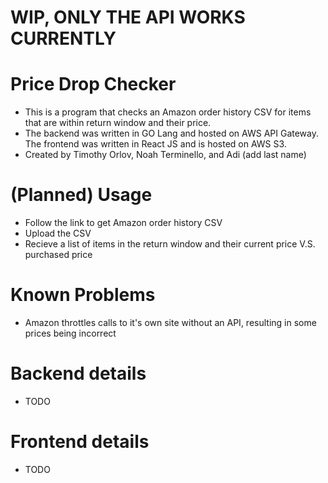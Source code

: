 # WIP, ONLY THE API WORKS CURRENTLY
# Price Drop Checker

- This is a program that checks an Amazon order history CSV for items that are within return window and their price.
- The backend was written in GO Lang and hosted on AWS API Gateway. The frontend was written in React JS and is hosted on AWS S3.
- Created by Timothy Orlov, Noah Terminello, and Adi (add last name)

# (Planned) Usage

- Follow the link to get Amazon order history CSV
- Upload the CSV
- Recieve a list of items in the return window and their current price V.S. purchased price

# Known Problems

- Amazon throttles calls to it's own site without an API, resulting in some prices being incorrect

# Backend details

- TODO

# Frontend details

- TODO
